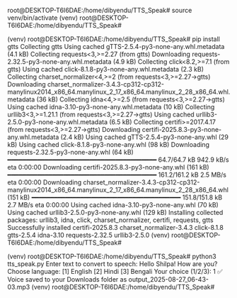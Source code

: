 root@DESKTOP-T6I6DAE:/home/dibyendu/TTS_Speak# source venv/bin/activate
(venv) root@DESKTOP-T6I6DAE:/home/dibyendu/TTS_Speak# 

(venv) root@DESKTOP-T6I6DAE:/home/dibyendu/TTS_Speak# pip install gtts
Collecting gtts
  Using cached gTTS-2.5.4-py3-none-any.whl.metadata (4.1 kB)
Collecting requests<3,>=2.27 (from gtts)
  Downloading requests-2.32.5-py3-none-any.whl.metadata (4.9 kB)
Collecting click<8.2,>=7.1 (from gtts)
  Using cached click-8.1.8-py3-none-any.whl.metadata (2.3 kB)
Collecting charset_normalizer<4,>=2 (from requests<3,>=2.27->gtts)
  Downloading charset_normalizer-3.4.3-cp312-cp312-manylinux2014_x86_64.manylinux_2_17_x86_64.manylinux_2_28_x86_64.whl.metadata (36 kB)
Collecting idna<4,>=2.5 (from requests<3,>=2.27->gtts)
  Using cached idna-3.10-py3-none-any.whl.metadata (10 kB)
Collecting urllib3<3,>=1.21.1 (from requests<3,>=2.27->gtts)
  Using cached urllib3-2.5.0-py3-none-any.whl.metadata (6.5 kB)
Collecting certifi>=2017.4.17 (from requests<3,>=2.27->gtts)
  Downloading certifi-2025.8.3-py3-none-any.whl.metadata (2.4 kB)
Using cached gTTS-2.5.4-py3-none-any.whl (29 kB)
Using cached click-8.1.8-py3-none-any.whl (98 kB)
Downloading requests-2.32.5-py3-none-any.whl (64 kB)
   ━━━━━━━━━━━━━━━━━━━━━━━━━━━━━━━━━━━━━━━━ 64.7/64.7 kB 942.9 kB/s eta 0:00:00
Downloading certifi-2025.8.3-py3-none-any.whl (161 kB)
   ━━━━━━━━━━━━━━━━━━━━━━━━━━━━━━━━━━━━━━━━ 161.2/161.2 kB 2.5 MB/s eta 0:00:00
Downloading charset_normalizer-3.4.3-cp312-cp312-manylinux2014_x86_64.manylinux_2_17_x86_64.manylinux_2_28_x86_64.whl (151 kB)
   ━━━━━━━━━━━━━━━━━━━━━━━━━━━━━━━━━━━━━━━━ 151.8/151.8 kB 2.7 MB/s eta 0:00:00
Using cached idna-3.10-py3-none-any.whl (70 kB)
Using cached urllib3-2.5.0-py3-none-any.whl (129 kB)
Installing collected packages: urllib3, idna, click, charset_normalizer, certifi, requests, gtts
Successfully installed certifi-2025.8.3 charset_normalizer-3.4.3 click-8.1.8 gtts-2.5.4 idna-3.10 requests-2.32.5 urllib3-2.5.0
(venv) root@DESKTOP-T6I6DAE:/home/dibyendu/TTS_Speak# 

(venv) root@DESKTOP-T6I6DAE:/home/dibyendu/TTS_Speak# python3 tts_speak.py 
Enter text to convert to speech: Hello Shilpa! How are you?
Choose language: [1] English [2] Hindi [3] Bengali
Your choice (1/2/3): 1
✅ Voice saved to your Downloads folder as output_2025-08-27_06-43-03.mp3
(venv) root@DESKTOP-T6I6DAE:/home/dibyendu/TTS_Speak# 
